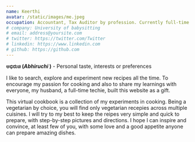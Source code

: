 ```yaml
---
name: Keerthi
avatar: /static/images/me.jpeg
occupation: Accountant, Tax Auditor by profession. Currently full-time babysitting my 3y old daughter.
# company: University of babysitting
# email: address@yoursite.com
# twitter: https://twitter.com/Twitter
# linkedin: https://www.linkedin.com
# github: https://github.com
---
```


**ಅಭಿರುಚಿ (_Abhiruchi_ )** - Personal taste, interests or preferences

I like to search, explore and experiment new recipes all the time. To encourage my passion for cooking and also to share my learnings with everyone, my husband, a full-time techie, built this website as a gift.

This virtual cookbook is a collection of my experiments in cooking. Being a vegetarian by choice, you will find only vegetarian recepies across multiple cuisines. I will try to my best to keep the reipes very simple and quick to prepare, with step-by-step pictures and directions. I hope I can inspire and convince, at least few of you, with some love and a good appetite anyone can prepare amazing dishes.
